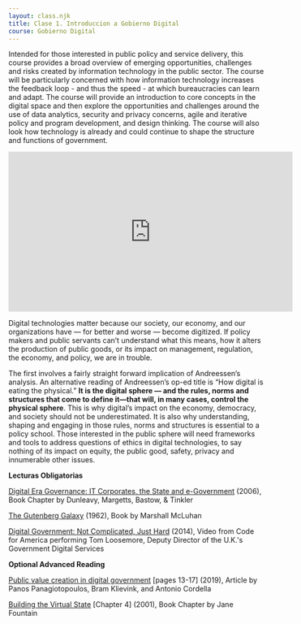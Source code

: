 ```yaml
---
layout: class.njk
title: Clase 1. Introduccion a Gobierno Digital
course: Gobierno Digital
---
```

<!--StartFragment-->

Intended for those interested in public policy and service delivery, this course provides a broad overview of emerging opportunities, challenges and risks created by information technology in the public sector. The course will be particularly concerned with how information technology increases the feedback loop - and thus the speed - at which bureaucracies can learn and adapt. The course will provide an introduction to core concepts in the digital space and then explore the opportunities and challenges around the use of data analytics, security and privacy concerns, agile and iterative policy and program development, and design thinking. The course will also look how technology is already and could continue to shape the structure and functions of government.

<!--EndFragment-->

<iframe width="560" height="315" src="https://www.youtube.com/embed/I5HOC2QVOeY" title="YouTube video player" frameborder="0" allow="accelerometer; autoplay; clipboard-write; encrypted-media; gyroscope; picture-in-picture" allowfullscreen></iframe>



<!--StartFragment-->

Digital technologies matter because our society, our economy, and our organizations have — for better and worse — become digitized. If policy makers and public servants can’t understand what this means, how it alters the production of public goods, or its impact on management, regulation, the economy, and policy, we are in trouble.

<!--StartFragment-->

The first involves a fairly straight forward implication of Andreessen’s analysis. An alternative reading of Andreessen’s op-ed title is “How digital is eating the physical.” **It is the digital sphere — and the rules, norms and structures that come to define it—that will, in many cases, control the physical sphere**. This is why digital’s impact on the economy, democracy, and society should not be underestimated. It is also why understanding, shaping and engaging in those rules, norms and structures is essential to a policy school. Those interested in the public sphere will need frameworks and tools to address questions of ethics in digital technologies, to say nothing of its impact on equity, the public good, safety, privacy and innumerable other issues.



<!--EndFragment-->





<!--StartFragment-->

**Lecturas Obligatorias**

[Digital Era Governance: IT Corporates, the State and e-Government](https://oxford.universitypressscholarship.com/view/10.1093/acprof:oso/9780199296194.001.0001/acprof-9780199296194) (2006), Book Chapter by Dunleavy, Margetts, Bastow, & Tinkler

[The Gutenberg Galaxy](https://en.wikipedia.org/wiki/The_Gutenberg_Galaxy) (1962), Book by Marshall McLuhan

[Digital Government: Not Complicated, Just Hard](https://www.youtube.com/watch?v=OBl5rRV8OfU%E2%80%A9) (2014), Video from Code for America performing Tom Loosemore, Deputy Director of the U.K.'s Government Digital Services

**Optional Advanced Reading**

[Public value creation in digital government](https://www.sciencedirect.com/science/article/abs/pii/S0740624X19304101) \[pages 13-17] (2019), Article by Panos Panagiotopoulos, Bram Klievink, and Antonio Cordella

[Building the Virtual State](https://www.jstor.org/stable/10.7864/j.ctvcb59n3) \[Chapter 4] (2001), Book Chapter by Jane Fountain

<!--EndFragment-->